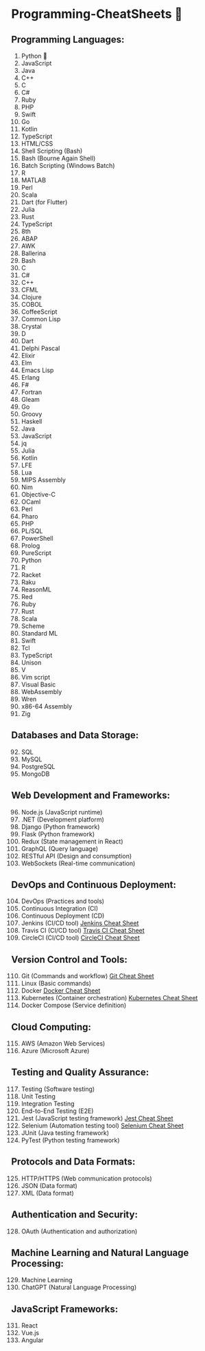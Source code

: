 # Programming-CheatSheets 🚀

## Programming Languages:

1. Python 🐍
2. JavaScript
3. Java
4. C++
5. C
6. C#
7. Ruby
8. PHP
9. Swift
10. Go
11. Kotlin
12. TypeScript
13. HTML/CSS
14. Shell Scripting (Bash)
15. Bash (Bourne Again Shell)
16. Batch Scripting (Windows Batch)
17. R
18. MATLAB
19. Perl
20. Scala
21. Dart (for Flutter)
22. Julia
23. Rust
24. TypeScript
25. 8th
26. ABAP
27. AWK
28. Ballerina
29. Bash
30. C
31. C#
32. C++
33. CFML
34. Clojure
35. COBOL
36. CoffeeScript
37. Common Lisp
38. Crystal
39. D
40. Dart
41. Delphi Pascal
42. Elixir
43. Elm
44. Emacs Lisp
45. Erlang
46. F#
47. Fortran
48. Gleam
49. Go
50. Groovy
51. Haskell
52. Java
53. JavaScript
54. jq
55. Julia
56. Kotlin
57. LFE
58. Lua
59. MIPS Assembly
60. Nim
61. Objective-C
62. OCaml
63. Perl
64. Pharo
65. PHP
66. PL/SQL
67. PowerShell
68. Prolog
69. PureScript
70. Python
71. R
72. Racket
73. Raku
74. ReasonML
75. Red
76. Ruby
77. Rust
78. Scala
79. Scheme
80. Standard ML
81. Swift
82. Tcl
83. TypeScript
84. Unison
85. V
86. Vim script
87. Visual Basic
88. WebAssembly
89. Wren
90. x86-64 Assembly
91. Zig

## Databases and Data Storage:

92. SQL
93. MySQL
94. PostgreSQL
95. MongoDB

## Web Development and Frameworks:

96. Node.js (JavaScript runtime)
97. .NET (Development platform)
98. Django (Python framework)
99. Flask (Python framework)
100. Redux (State management in React)
101. GraphQL (Query language)
102. RESTful API (Design and consumption)
103. WebSockets (Real-time communication)

## DevOps and Continuous Deployment:

104. DevOps (Practices and tools)
105. Continuous Integration (CI)
106. Continuous Deployment (CD)
107. Jenkins (CI/CD tool) [Jenkins Cheat Sheet](https://www.jenkins.io/doc/book/cheat-sheet/)
108. Travis CI (CI/CD tool) [Travis CI Cheat Sheet](https://docs.travis-ci.com/user/common-build-problems/#travis-ci-cant-find-my-cmd)
109. CircleCI (CI/CD tool) [CircleCI Cheat Sheet](https://circleci.com/docs/2.0/reusing-config/)

## Version Control and Tools:

110. Git (Commands and workflow) [Git Cheat Sheet](https://education.github.com/git-cheat-sheet-education.pdf)
111. Linux (Basic commands)
112. Docker [Docker Cheat Sheet](https://www.docker.com/sites/default/files/d8/2019-09/docker-cheat-sheet.pdf)
113. Kubernetes (Container orchestration) [Kubernetes Cheat Sheet](https://kubernetes.io/docs/reference/kubectl/cheatsheet/)
114. Docker Compose (Service definition)

## Cloud Computing:

115. AWS (Amazon Web Services)
116. Azure (Microsoft Azure)

## Testing and Quality Assurance:

117. Testing (Software testing)
118. Unit Testing
119. Integration Testing
120. End-to-End Testing (E2E)
121. Jest (JavaScript testing framework) [Jest Cheat Sheet](https://devhints.io/jest)
122. Selenium (Automation testing tool) [Selenium Cheat Sheet](https://www.browserstack.com/guide/selenium-cheat-sheet)
123. JUnit (Java testing framework)
124. PyTest (Python testing framework)

## Protocols and Data Formats:

125. HTTP/HTTPS (Web communication protocols)
126. JSON (Data format)
127. XML (Data format)

## Authentication and Security:

128. OAuth (Authentication and authorization)

## Machine Learning and Natural Language Processing:

129. Machine Learning
130. ChatGPT (Natural Language Processing)

## JavaScript Frameworks:

131. React
132. Vue.js
133. Angular
